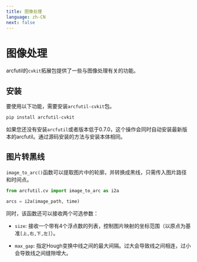 ```yaml
---
title: 图像处理
language: zh-CN
next: false
---
```


# 图像处理

arcfutil的`cvkit`拓展包提供了一些与图像处理有关的功能。

## 安装

要使用以下功能，需要安装`arcfutil-cvkit`包。

```bash
pip install arcfutil-cvkit
```

如果您还没有安装`arcfutil`或者版本低于0.7.0，这个操作会同时自动安装最新版本的arcfutil。通过源码安装的方法与安装本体相同。

## 图片转黑线

`image_to_arc()`函数可以提取图片中的轮廓，并转换成黑线，只需传入图片路径和时间点。

```python
from arcfutil.cv import image_to_arc as i2a

arcs = i2a(image_path, time)
```
同时，该函数还可以接收两个可选参数：

- `size`: 接收一个带有4个浮点数的列表，控制图片映射的坐标范围（以原点为基准`[上,右,下,左]`）。

- `max_gap`: 指定Hough变换中线之间的最大间隔。过大会导致线之间相连，过小会导致线之间缝隙增大。
